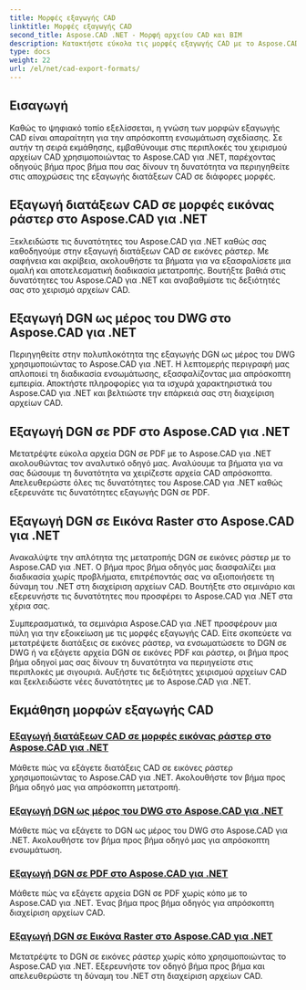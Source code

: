 ```yaml
---
title: Μορφές εξαγωγής CAD
linktitle: Μορφές εξαγωγής CAD
second_title: Aspose.CAD .NET - Μορφή αρχείου CAD και BIM
description: Κατακτήστε εύκολα τις μορφές εξαγωγής CAD με το Aspose.CAD για .NET. Μάθετε να μετατρέπετε διατάξεις CAD, να εξάγετε αρχεία DGN σε PDF και εικόνες ράστερ μέσω σεμιναρίων.
type: docs
weight: 22
url: /el/net/cad-export-formats/
---
```


## Εισαγωγή

Καθώς το ψηφιακό τοπίο εξελίσσεται, η γνώση των μορφών εξαγωγής CAD είναι απαραίτητη για την απρόσκοπτη ενσωμάτωση σχεδίασης. Σε αυτήν τη σειρά εκμάθησης, εμβαθύνουμε στις περιπλοκές του χειρισμού αρχείων CAD χρησιμοποιώντας το Aspose.CAD για .NET, παρέχοντας οδηγούς βήμα προς βήμα που σας δίνουν τη δυνατότητα να περιηγηθείτε στις αποχρώσεις της εξαγωγής διατάξεων CAD σε διάφορες μορφές.

## Εξαγωγή διατάξεων CAD σε μορφές εικόνας ράστερ στο Aspose.CAD για .NET

Ξεκλειδώστε τις δυνατότητες του Aspose.CAD για .NET καθώς σας καθοδηγούμε στην εξαγωγή διατάξεων CAD σε εικόνες ράστερ. Με σαφήνεια και ακρίβεια, ακολουθήστε τα βήματα για να εξασφαλίσετε μια ομαλή και αποτελεσματική διαδικασία μετατροπής. Βουτήξτε βαθιά στις δυνατότητες του Aspose.CAD για .NET και αναβαθμίστε τις δεξιότητές σας στο χειρισμό αρχείων CAD.

## Εξαγωγή DGN ως μέρος του DWG στο Aspose.CAD για .NET

Περιηγηθείτε στην πολυπλοκότητα της εξαγωγής DGN ως μέρος του DWG χρησιμοποιώντας το Aspose.CAD για .NET. Η λεπτομερής περιγραφή μας απλοποιεί τη διαδικασία ενσωμάτωσης, εξασφαλίζοντας μια απρόσκοπτη εμπειρία. Αποκτήστε πληροφορίες για τα ισχυρά χαρακτηριστικά του Aspose.CAD για .NET και βελτιώστε την επάρκειά σας στη διαχείριση αρχείων CAD.

## Εξαγωγή DGN σε PDF στο Aspose.CAD για .NET

Μετατρέψτε εύκολα αρχεία DGN σε PDF με το Aspose.CAD για .NET ακολουθώντας τον αναλυτικό οδηγό μας. Αναλύουμε τα βήματα για να σας δώσουμε τη δυνατότητα να χειρίζεστε αρχεία CAD απρόσκοπτα. Απελευθερώστε όλες τις δυνατότητες του Aspose.CAD για .NET καθώς εξερευνάτε τις δυνατότητες εξαγωγής DGN σε PDF.

## Εξαγωγή DGN σε Εικόνα Raster στο Aspose.CAD για .NET

Ανακαλύψτε την απλότητα της μετατροπής DGN σε εικόνες ράστερ με το Aspose.CAD για .NET. Ο βήμα προς βήμα οδηγός μας διασφαλίζει μια διαδικασία χωρίς προβλήματα, επιτρέποντάς σας να αξιοποιήσετε τη δύναμη του .NET στη διαχείριση αρχείων CAD. Βουτήξτε στο σεμινάριο και εξερευνήστε τις δυνατότητες που προσφέρει το Aspose.CAD για .NET στα χέρια σας.

Συμπερασματικά, τα σεμινάρια Aspose.CAD για .NET προσφέρουν μια πύλη για την εξοικείωση με τις μορφές εξαγωγής CAD. Είτε σκοπεύετε να μετατρέψετε διατάξεις σε εικόνες ράστερ, να ενσωματώσετε το DGN σε DWG ή να εξάγετε αρχεία DGN σε εικόνες PDF και ράστερ, οι βήμα προς βήμα οδηγοί μας σας δίνουν τη δυνατότητα να περιηγείστε στις περιπλοκές με σιγουριά. Αυξήστε τις δεξιότητες χειρισμού αρχείων CAD και ξεκλειδώστε νέες δυνατότητες με το Aspose.CAD για .NET.
## Εκμάθηση μορφών εξαγωγής CAD
### [Εξαγωγή διατάξεων CAD σε μορφές εικόνας ράστερ στο Aspose.CAD για .NET](./export-cad-layouts-to-raster-image-formats/)
Μάθετε πώς να εξάγετε διατάξεις CAD σε εικόνες ράστερ χρησιμοποιώντας το Aspose.CAD για .NET. Ακολουθήστε τον βήμα προς βήμα οδηγό μας για απρόσκοπτη μετατροπή.
### [Εξαγωγή DGN ως μέρος του DWG στο Aspose.CAD για .NET](./export-dgn-as-part-of-dwg/)
Μάθετε πώς να εξάγετε το DGN ως μέρος του DWG στο Aspose.CAD για .NET. Ακολουθήστε τον βήμα προς βήμα οδηγό μας για απρόσκοπτη ενσωμάτωση.
### [Εξαγωγή DGN σε PDF στο Aspose.CAD για .NET](./export-dgn-to-pdf/)
Μάθετε πώς να εξάγετε αρχεία DGN σε PDF χωρίς κόπο με το Aspose.CAD για .NET. Ένας βήμα προς βήμα οδηγός για απρόσκοπτη διαχείριση αρχείων CAD.
### [Εξαγωγή DGN σε Εικόνα Raster στο Aspose.CAD για .NET](./export-dgn-to-raster-image/)
Μετατρέψτε το DGN σε εικόνες ράστερ χωρίς κόπο χρησιμοποιώντας το Aspose.CAD για .NET. Εξερευνήστε τον οδηγό βήμα προς βήμα και απελευθερώστε τη δύναμη του .NET στη διαχείριση αρχείων CAD.